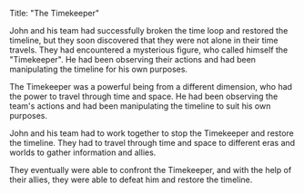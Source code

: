 Title: "The Timekeeper"

John and his team had successfully broken the time loop and restored the timeline, but they soon discovered that they were not alone in their time travels. They had encountered a mysterious figure, who called himself the "Timekeeper". He had been observing their actions and had been manipulating the timeline for his own purposes.

The Timekeeper was a powerful being from a different dimension, who had the power to travel through time and space. He had been observing the team's actions and had been manipulating the timeline to suit his own purposes.

John and his team had to work together to stop the Timekeeper and restore the timeline. They had to travel through time and space to different eras and worlds to gather information and allies.

They eventually were able to confront the Timekeeper, and with the help of their allies, they were able to defeat him and restore the timeline.